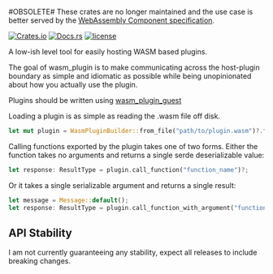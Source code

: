 #OBSOLETE#
These crates are no longer maintained and the use case is better served by the [WebAssembly Component specification](https://component-model.bytecodealliance.org/language-support/rust.html).

[![Crates.io](https://img.shields.io/crates/v/wasm_plugin_host.svg)](https://crates.io/crates/wasm_plugin_host)
[![Docs.rs](https://docs.rs/wasm_plugin_host/badge.svg)](https://docs.rs/wasm_plugin_host)
[![license](https://img.shields.io/badge/license-MIT-blue.svg)](../LICENSE)


A low-ish level tool for easily hosting WASM based plugins.


The goal of wasm_plugin is to make communicating across the host-plugin
boundary as simple and idiomatic as possible while being unopinionated
 about how you actually use the plugin.
 
Plugins should be written using [wasm_plugin_guest](https://crates.io/crates/wasm_plugin_guest)
 
Loading a plugin is as simple as reading the .wasm file off disk.

```rust
let mut plugin = WasmPluginBuilder::from_file("path/to/plugin.wasm")?.finish()?;
```

Calling functions exported by the plugin takes one of two forms. Either
 the function takes no arguments and returns a single serde deserializable
value:

```rust
let response: ResultType = plugin.call_function("function_name")?;
```

Or it takes a single serializable argument and returns a single result:

```rust
let message = Message::default();
let response: ResultType = plugin.call_function_with_argument("function_name", &message)?;
```

## API Stability

I am not currently guaranteeing any stability, expect all releases to include breaking changes.
